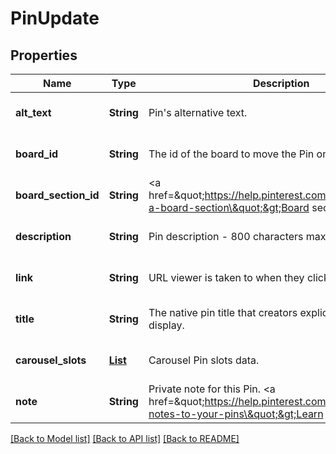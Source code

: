 # PinUpdate
## Properties

| Name | Type | Description | Notes |
|------------ | ------------- | ------------- | -------------|
| **alt\_text** | **String** | Pin&#39;s alternative text. | [optional] [default to null] |
| **board\_id** | **String** | The id of the board to move the Pin onto. | [optional] [default to null] |
| **board\_section\_id** | **String** | &lt;a href&#x3D;\&quot;https://help.pinterest.com/en/article/create-a-board-section\&quot;&gt;Board section&lt;/a&gt; ID. | [optional] [default to null] |
| **description** | **String** | Pin description - 800 characters maximum. | [optional] [default to null] |
| **link** | **String** | URL viewer is taken to when they click pin. | [optional] [default to null] |
| **title** | **String** | The native pin title that creators explicitly prefer to display. | [optional] [default to null] |
| **carousel\_slots** | [**List**](PinUpdate_carousel_slots_inner.md) | Carousel Pin slots data. | [optional] [default to null] |
| **note** | **String** | Private note for this Pin. &lt;a href&#x3D;\&quot;https://help.pinterest.com/en/article/add-notes-to-your-pins\&quot;&gt;Learn more&lt;/a&gt;. | [optional] [default to null] |

[[Back to Model list]](../README.md#documentation-for-models) [[Back to API list]](../README.md#documentation-for-api-endpoints) [[Back to README]](../README.md)

